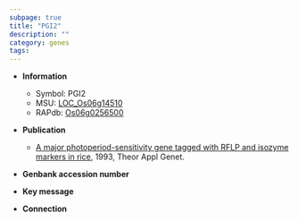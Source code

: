 ```yaml
---
subpage: true
title: "PGI2"
description: ""
category: genes
tags: 
---
```


* **Information**  
    + Symbol: PGI2  
    + MSU: [LOC_Os06g14510](http://rice.plantbiology.msu.edu/cgi-bin/ORF_infopage.cgi?orf=LOC_Os06g14510)  
    + RAPdb: [Os06g0256500](http://rapdb.dna.affrc.go.jp/viewer/gbrowse_details/irgsp1?name=Os06g0256500)  

* **Publication**  
    + [A major photoperiod-sensitivity gene tagged with RFLP and isozyme markers in rice](http://www.ncbi.nlm.nih.gov/pubmed?term=A+major+photoperiod-sensitivity+gene+tagged+with+RFLP+and+isozyme+markers+in+rice%5BTitle%5D), 1993, Theor Appl Genet.

* **Genbank accession number**  

* **Key message**  

* **Connection**  



